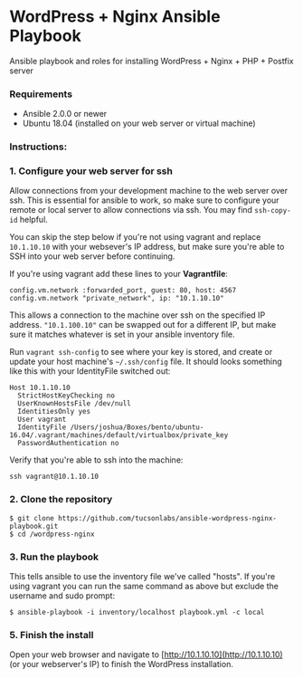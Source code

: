 # WordPress + Nginx Ansible Playbook
Ansible playbook and roles for installing WordPress + Nginx + PHP + Postfix server

### Requirements
- Ansible 2.0.0 or newer
- Ubuntu 18.04 (installed on your web server or virtual machine)

### Instructions:

### 1. Configure your web server for ssh

Allow connections from your development machine to the web server over ssh. This is essential for ansible to work, so make sure to configure your remote or local server to allow connections via ssh. You may find `ssh-copy-id` helpful.

You can skip the step below if you're not using vagrant and replace `10.1.10.10` with your websever's IP address, but make sure you're able to SSH into your web server before continuing.

If you're using vagrant add these lines to your **Vagrantfile**:

```
config.vm.network :forwarded_port, guest: 80, host: 4567
config.vm.network "private_network", ip: "10.1.10.10"
```

This allows a connection to the machine over ssh on the specified IP address. `"10.1.100.10"` can be swapped out for a different IP, but make sure it matches whatever is set in your ansible inventory file.

Run `vagrant ssh-config` to see where your key is stored, and create or update your host machine's `~/.ssh/config` file. It should looks something like this with your IdentityFile switched out:

```
Host 10.1.10.10
  StrictHostKeyChecking no
  UserKnownHostsFile /dev/null
  IdentitiesOnly yes
  User vagrant
  IdentityFile /Users/joshua/Boxes/bento/ubuntu-16.04/.vagrant/machines/default/virtualbox/private_key
  PasswordAuthentication no
```

Verify that you're able to ssh into the machine:

`ssh vagrant@10.1.10.10`

### 2. Clone the repository

```
$ git clone https://github.com/tucsonlabs/ansible-wordpress-nginx-playbook.git
$ cd /wordpress-nginx
```

### 3. Run the playbook

This tells ansible to use the inventory file we've called "hosts". If you're using vagrant you can run the same command as above but exclude the username and sudo prompt:

```
$ ansible-playbook -i inventory/localhost playbook.yml -c local
```

### 5. Finish the install

Open your web browser and navigate to [http://10.1.10.10](http://10.1.10.10) (or your webserver's IP) to finish the WordPress installation.
